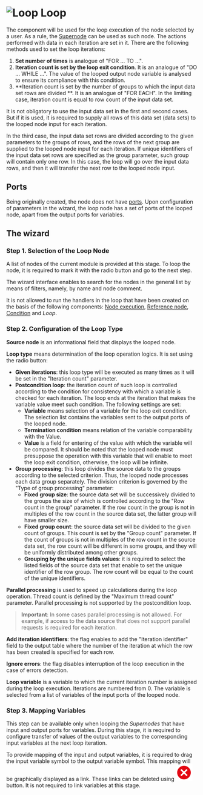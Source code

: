 # ![Loop](../../images/icons/components/loop_default.svg) Loop

The component will be used for the loop execution of the node selected by a user. As a rule, the [Supernode](./submodel.md) can be used as such node. The actions performed with data in each iteration are set in it. There are the following methods used to set the loop iterations:

1. **Set number of times** is analogue of "FOR ... TO ...".
2. **Iteration count is set by the loop exit condition**. It is an analogue of "DO ... WHILE ...". The value of the looped output node variable is analysed to ensure its compliance with this condition.
3. **Iteration count is set by the number of groups to which the input data set rows are divided **. It is an analogue of "FOR EACH". In the limiting case, iteration count is equal to row count of the input data set.

It is not obligatory to use the input data set in the first and second cases. But if it is used, it is required to supply all rows of this data set (data sets) to the looped node input for each iteration.

In the third case, the input data set rows are divided according to the given parameters to the groups of rows, and the rows of the next group are supplied to the looped node input for each iteration. If unique identifiers of the input data set rows are specified as the group parameter, such group will contain only one row. In this case, the loop will go over the input data rows, and then it will transfer the next row to the looped node input.

## Ports

Being originally created, the node does not have [ports](../../scenario/ports/README.md). Upon configuration of parameters in the wizard, the loop node has a set of ports of the looped node, apart from the output ports for variables.

## The wizard

### Step 1. Selection of the Loop Node

A list of nodes of the current module is provided at this stage. To loop the node, it is required to mark it with the radio button and go to the next step.

The wizard interface enables to search for the nodes in the general list by means of filters, namely, by name and node comment.

It is not allowed to run the handlers in the loop that have been created on the basis of the following components: [Node execution](./execute-node.md), [Reference node](./unit-link.md), [Condition](./condition.md) and *Loop*.

### Step 2. Configuration of the Loop Type

**Source node** is an informational field that displays the looped node.

**Loop type** means determination of the loop operation logics. It is set using the radio button:

* **Given iterations**: this loop type will be executed as many times as it will be set in the "Iteration count" parameter.
* **Postcondition loop**: the iteration count of such loop is controlled according to the condition for consistency with which a variable is checked for each iteration. The loop ends at the iteration that makes the variable value meet such condition. The following settings are set:
   * **Variable** means selection of a variable for the loop exit condition. The selection list contains the variables sent to the output ports of the looped node.
   * **Termination condition** means relation of the variable comparability with the Value.
   * **Value** is a field for entering of the value with which the variable will be compared. It should be noted that the looped node must presuppose the operation with this variable that will enable to meet the loop exit condition, otherwise, the loop will be infinite.
* **Group processing**: this loop divides the source data to the groups according to the selected criterion. Thus, the looped node processes each data group separately. The division criterion is governed by the "Type of group processing" parameter:
   * **Fixed group size**: the source data set will be successively divided to the groups the size of which is controlled according to the "Row count in the group" parameter. If the row count in the group is not in multiples of the row count in the source data set, the latter group will have smaller size.
   * **Fixed group count**: the source data set will be divided to the given count of groups. This count is set by the "Group count" parameter. If the count of groups is not in multiples of the row count in the source data set, the row count will be different in some groups, and they will be uniformly distributed among other groups.
   * **Grouping by the unique fields values**: it is required to select the listed fields of the source data set that enable to set the unique identifier of the row group. The row count will be equal to the count of the unique identifiers.

**Parallel processing** is used to speed up calculations during the loop operation. Thread count is defined by the "Maximum thread count" parameter. Parallel processing is not supported by the postcondition loop.

> **Important**: In some cases parallel processing is not allowed. For example, if access to the data source that does not support parallel requests is required for each iteration.

**Add iteration identifiers**: the flag enables to add the "Iteration identifier" field to the output table where the number of the iteration at which the row has been created is specified for each row.

**Ignore errors**: the flag disables interruption of the loop execution in the case of errors detection.

**Loop variable** is a variable to which the current iteration number is assigned during the loop execution. Iterations are numbered from 0. The variable is selected from a list of variables of the input ports of the looped node.

### Step 3. Mapping Variables

This step can be available only when looping the *Supernodes* that have input and output ports for variables. During this stage, it is required to configure transfer of values of the output variables to the corresponding input variables at the next loop iteration.

To provide mapping of the input and output variables, it is required to drag the input variable symbol to the output variable symbol. This mapping will be graphically displayed as a link. These links can be deleted using ![Delete link](../../images/icons/link-grid/remove-link_hover.svg) button.
It is not required to link variables at this stage.
